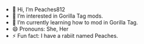 - 👋 Hi, I’m Peaches812
- 👀 I’m interested in Gorilla Tag mods.
- 🌱 I’m currently learning how to mod in Gorilla Tag.
- 😄 Pronouns: She, Her
- ⚡ Fun fact: I have a rabiit named Peaches.
